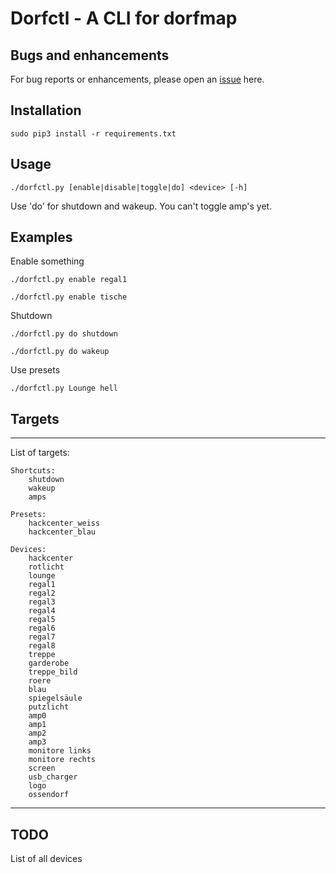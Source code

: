 # Dorfctl - A CLI for dorfmap

## Bugs and enhancements

For bug reports or enhancements, please open an [issue](https://github.com/A2nkF/dorfctl/issues) here.

## Installation

`sudo pip3 install -r requirements.txt`


## Usage

`./dorfctl.py [enable|disable|toggle|do] <device> [-h]`

Use 'do' for shutdown and wakeup.
You can't toggle amp's yet.

## Examples

Enable something

`./dorfctl.py enable regal1`

`./dorfctl.py enable tische`

Shutdown

`./dorfctl.py do shutdown`

`./dorfctl.py do wakeup`

Use presets

`./dorfctl.py Lounge hell`

## Targets

-----------------------------------------
List of targets:

    Shortcuts:
        shutdown
        wakeup
        amps

    Presets:
        hackcenter_weiss
        hackcenter_blau

    Devices:
        hackcenter
        rotlicht
        lounge
        regal1
        regal2
        regal3
        regal4
        regal5
        regal6
        regal7
        regal8
        treppe
        garderobe
        treppe_bild
        roere
        blau
        spiegelsäule
        putzlicht
        amp0
        amp1
        amp2
        amp3
        monitore links
        monitore rechts
        screen
        usb_charger
        logo
        ossendorf
------------------------------------------
## TODO

List of all devices
